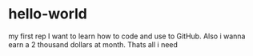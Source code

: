 # hello-world
my first rep
I want to learn how to code and use to GitHub. Also i wanna earn a 2 thousand dollars at month. Thats all i need
